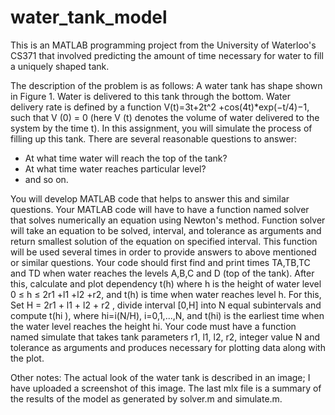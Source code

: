 # water_tank_model 
This is an MATLAB programming project from the University of Waterloo's CS371 that involved predicting the amount of time necessary for water to fill a uniquely shaped tank. 

The description of the problem is as follows: 
A water tank has shape shown in Figure 1. Water is delivered to this tank through the bottom. Water delivery rate is defined by a function V(t)=3t+2t^2 +cos(4t)*exp(−t/4)−1, such that V (0) = 0 (here V (t) denotes the volume of water delivered to the system by the time t). In this assignment, you will simulate the process of filling up this tank. There are several reasonable questions to answer:
- At what time water will reach the top of the tank?
- At what time water reaches particular level? 
- and so on.
 
You will develop MATLAB code that helps to answer this and similar questions. Your MATLAB code will have to have a function named solver that solves numerically an equation using Newton's method. Function solver will take an equation to be solved, interval, and tolerance as arguments and return smallest solution of the equation on specified interval. This function will be used several times in order to provide answers to above mentioned or similar questions. Your code should first find and print times TA,TB,TC and TD when water reaches the levels A,B,C and D (top of the tank). After this, calculate and plot dependency t(h) where h is the height of water level 0 ≤ h ≤ 2r1 +l1 +l2 +r2, and t(h) is time when water reaches level h. For this, Set H = 2r1 + l1 + l2 + r2 , divide interval [0,H] into N equal subintervals and compute t(hi ), where hi=i(N/H), i=0,1,...,N, and t(hi) is the earliest time when the water level reaches the height hi. Your code must have a function named simulate that takes tank parameters r1, l1, l2, r2, integer value N and tolerance as arguments and produces necessary for plotting data along with the plot.

Other notes:
The actual look of the water tank is described in an image; I have uploaded a screenshot of this image. The last mlx file is a summary of the results of the model as generated by solver.m and simulate.m.

